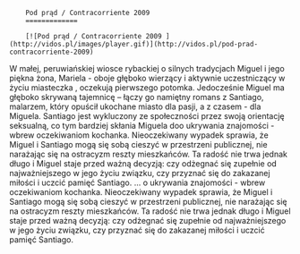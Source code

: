 
        Pod prąd / Contracorriente 2009 
        =============
        
        [![Pod prąd / Contracorriente 2009 ](http://vidos.pl/images/player.gif)](http://vidos.pl/pod-prad-contracorriente-2009)
        
        
 W małej, peruwiańskiej wiosce rybackiej o silnych tradycjach Miguel i jego piękna żona, Mariela - oboje głęboko wierzący i aktywnie uczestniczący w życiu miasteczka , oczekują pierwszego potomka. Jedocześnie Miguel ma głęboko skrywaną tajemnicę – łączy go namiętny romans z Santiago, malarzem, który opuścił ukochane miasto dla pasji, a z czasem - dla Miguela. Santiago jest wykluczony ze społeczności przez swoją orientację seksualną, co tym bardziej skłania Miguela doo ukrywania znajomości - wbrew oczekiwaniom kochanka. Nieoczekiwany wypadek sprawia, że Miguel i Santiago mogą się sobą cieszyć w przestrzeni publicznej, nie narażając się na ostracyzm reszty mieszkańców. Ta radość nie trwa jednak długo i Miguel staje przed ważną decyzją: czy odżegnać się zupełnie od najważniejszego w jego życiu związku, czy przyznać się do zakazanej miłości i uczcić pamięć Santiago.   ... o ukrywania znajomości - wbrew oczekiwaniom kochanka. Nieoczekiwany wypadek sprawia, że Miguel i Santiago mogą się sobą cieszyć w przestrzeni publicznej, nie narażając się na ostracyzm reszty mieszkańców. Ta radość nie trwa jednak długo i Miguel staje przed ważną decyzją: czy odżegnać się zupełnie od najważniejszego w jego życiu związku, czy przyznać się do zakazanej miłości i uczcić pamięć Santiago.
    